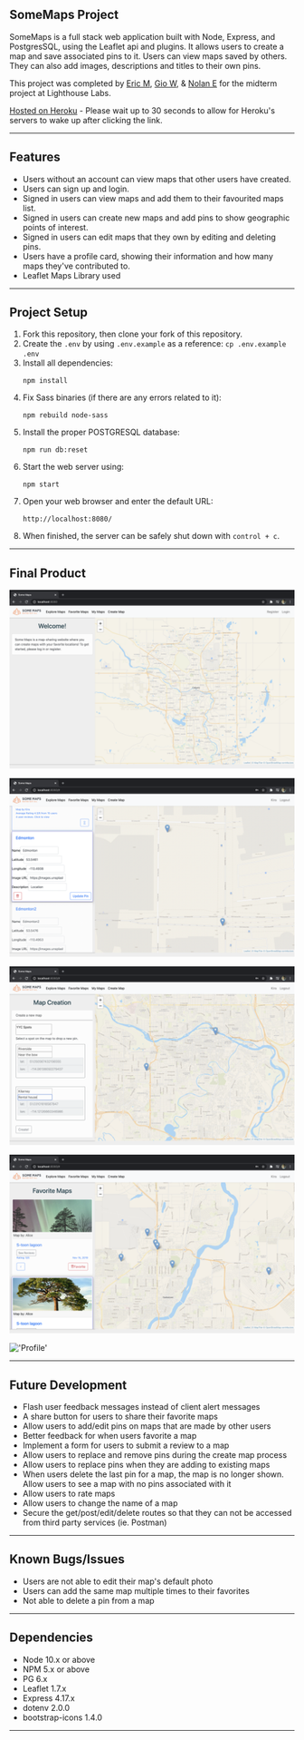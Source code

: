## SomeMaps Project

SomeMaps is a full stack web application built with Node, Express, and PostgresSQL, using the Leaflet api and plugins. It allows users to create a map and save associated pins to it. Users can view maps saved by others. They can also add images, descriptions and titles to their own pins.

This project was completed by [Eric M](https://github.com/ermurray), [Gio W](https://github.com/gwan93), & [Nolan E](https://github.com/Nolan-E) for the midterm project at Lighthouse Labs.

[Hosted on Heroku](https://somemaps-gw.herokuapp.com/) - Please wait up to 30 seconds to allow for Heroku's servers to wake up after clicking the link.
****
## Features

- Users without an account can view maps that other users have created.
- Users can sign up and login.
- Signed in users can view maps and add them to their favourited maps list.
- Signed in users can create new maps and add pins to show geographic points of interest.
- Signed in users can edit maps that they own by editing and deleting pins.
- Users have a profile card, showing their information and how many maps they've contributed to.
- Leaflet Maps Library used 
****
## Project Setup

1. Fork this repository, then clone your fork of this repository.
2. Create the `.env` by using `.env.example` as a reference: `cp .env.example .env`
3. Install all dependencies:
   ```shell
   npm install
   ```
4. Fix Sass binaries (if there are any errors related to it):
   ```shell
   npm rebuild node-sass
   ```
5. Install the proper POSTGRESQL database:
   ```shell
   npm run db:reset
   ```
6. Start the web server using:
     ```shell
     npm start
     ```
7. Open your web browser and enter the default URL:
     ```browser
     http://localhost:8080/
     ```
8. When finished, the server can be safely shut down with `control + c`.
****

## Final Product

!['Welcome'](https://github.com/Nolan-E/midterm/blob/master/docs/Welcome%20screen.png?raw=true)
<br>

!['Explore'](https://github.com/Nolan-E/midterm/blob/master/docs/Explore%20map.png?raw=true)
<br>

!['Create'](https://github.com/Nolan-E/midterm/blob/master/docs/Create%20map.png?raw=true)
<br>

!['Favourite'](https://github.com/Nolan-E/midterm/blob/master/docs/Favorite%20maps.png?raw=true)
<br>

!['Profile'](https://github.com/Nolan-E/midterm/blob/master/docs/Profile%20card.png?raw=true)
****

## Future Development

- Flash user feedback messages instead of client alert messages
- A share button for users to share their favorite maps
- Allow users to add/edit pins on maps that are made by other users
- Better feedback for when users favorite a map
- Implement a form for users to submit a review to a map
- Allow users to replace and remove pins during the create map process
- Allow users to replace pins when they are adding to existing maps
- When users delete the last pin for a map, the map is no longer shown. Allow users to see a map with no pins associated with it
- Allow users to rate maps 
- Allow users to change the name of a map
- Secure the get/post/edit/delete routes so that they can not be accessed from third party services (ie. Postman)
****

## Known Bugs/Issues

- Users are not able to edit their map's default photo
- Users can add the same map multiple times to their favorites
- Not able to delete a pin from a map

****

## Dependencies

- Node 10.x or above
- NPM 5.x or above
- PG 6.x
- Leaflet 1.7.x
- Express 4.17.x
- dotenv 2.0.0
- bootstrap-icons 1.4.0
****
